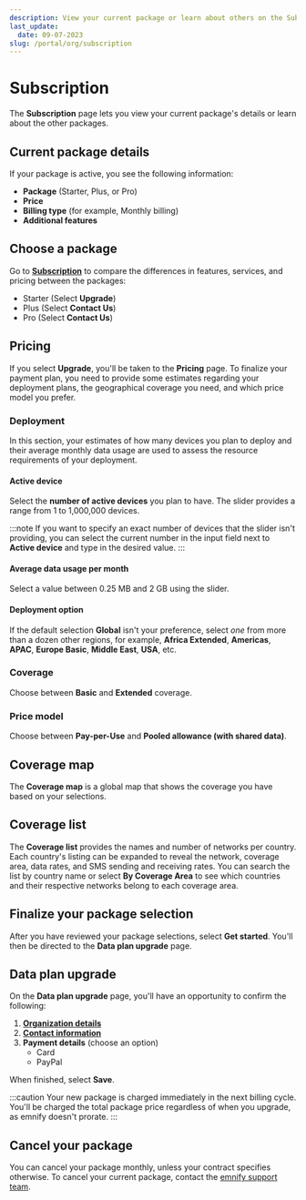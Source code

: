 ```yaml
---
description: View your current package or learn about others on the Subscription page in the emnify Portal
last_update: 
  date: 09-07-2023
slug: /portal/org/subscription
---
```


# Subscription

The **Subscription** page lets you view your current package's details or learn about the other packages.

## Current package details

If your package is active, you see the following information:

- **Package** (Starter, Plus, or Pro)
- **Price**
- **Billing type** (for example, Monthly billing)
- **Additional features**

## Choose a package

Go to [**Subscription**](https://portal.emnify.com/organisation-settings/subscription) to compare the differences in features, services, and pricing between the packages:

- Starter (Select **Upgrade**)
- Plus (Select **Contact Us**)
- Pro (Select **Contact Us**)

## Pricing

If you select **Upgrade**, you'll be taken to the **Pricing** page.
To finalize your payment plan, you need to provide some estimates regarding your deployment plans, the geographical coverage you need, and which price model you prefer.

### Deployment

In this section, your estimates of how many devices you plan to deploy and their average monthly data usage are used to assess the resource requirements of your deployment.

#### Active device

Select the **number of active devices** you plan to have.
The slider provides a range from 1 to 1,000,000 devices.

:::note
If you want to specify an exact number of devices that the slider isn't providing, you can select the current number in the input field next to **Active device** and type in the desired value.
:::

#### Average data usage per month

Select a value between 0.25 MB and 2 GB using the slider.

#### Deployment option

If the default selection **Global** isn't your preference, select _one_ from more than a dozen other regions, for example, **Africa Extended**, **Americas**, **APAC**, **Europe Basic**, **Middle East**, **USA**, etc.

### Coverage

Choose between **Basic** and **Extended** coverage.

### Price model

Choose between **Pay-per-Use** and **Pooled allowance (with shared data)**.

## Coverage map

The **Coverage map** is a global map that shows the coverage you have based on your selections.

## Coverage list

The **Coverage list** provides the names and number of networks per country.
Each country's listing can be expanded to reveal the network, coverage area, data rates, and SMS sending and receiving rates.
You can search the list by country name or select **By Coverage Area** to see which countries and their respective networks belong to each coverage area.

## Finalize your package selection

After you have reviewed your package selections, select **Get started**.
You'll then be directed to the **Data plan upgrade** page.

## Data plan upgrade

On the **Data plan upgrade** page, you'll have an opportunity to confirm the following:

1. [**Organization details**](https://portal.emnify.com/organisation-settings/details)
1. [**Contact information**](/portal/org/data#contact-information)
1. **Payment details** (choose an option)
    - Card
    - PayPal

When finished, select **Save**.

:::caution
Your new package is charged immediately in the next billing cycle.
You'll be charged the total package price regardless of when you upgrade, as emnify doesn't prorate.
:::

## Cancel your package

You can cancel your package monthly, unless your contract specifies otherwise.
To cancel your current package, contact the [emnify support team](/support).
